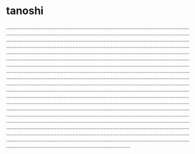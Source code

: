# tanoshi

........................................................................................................................................................................................................................................................................................................................................................................................................................................................................................................................................................................................................................................................................................................................................................................................................................................................................................................................................................................................................................................................................................................................................................................................................................................................................................................................................................................................................................................................................................................................................................................................................................................................................................................................................................................................................................................................................................................................................................................................................................................................................................................................................................................................................................................................................................................................................................................................................................................................................................................................................